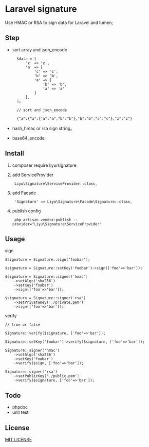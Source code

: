 # Laravel signature

Use HMAC or RSA to sign data for Laravel and lumen;

## Step

- sort array and json_encode

		$data = [
		    'z' => 'z',
		    'a' => [
		        'c' => 'c',
		        'b' => 'b',
		        'a' => [
		            'b' => 'b',
		            'a' => 'a'
		        ]
		    ],
		];

		// sort and json_encode

        {"a":{"a":{"a":"a","b":"b"},"b":"b","c":"c"},"z":"z"}

- hash_hmac or rsa sign string。
- base64_encode

## Install

1. composer require liyu/signature
2. add ServiceProvider

        Liyu\Signature\ServiceProvider::class,
3. add Facade

        'Signature' => Liyu\Signature\Facade\Signature::class,
4. publish config

        php artisan vendor:publish --provider="Liyu\Signature\ServiceProvider"

## Usage

sign

    $signature = Signature::sign('foobar');

    $signature = Signature::setKey('foobar')->sign(['foo'=>'bar']);

    $signature = Signature::signer('hmac')
        ->setAlgo('sha256')
        ->setKey('foobar')
        ->sign(['foo'=>'bar']);

    $signature = Signature::signer('rsa')
        ->setPrivateKey('./private.pem')
        ->sign(['foo'=>'bar']);
 
verify

    // true or false

    Signature::verify($signature, ['foo'=>'bar']);

    Signature::setKey('foobar')->verify($signature, ['foo'=>'bar']);

    Signature::signer('hmac')
        ->setAlgo('sha256')
        ->setKey('foobar')
        ->verify($sign, ['foo'=>'bar']);

    Signature::signer('rsa')
        ->setPublicKey('./public.pem')
        ->verify($signature, ['foo'=>'bar']);

## Todo

- phpdoc
- unit test

## License

[MIT LICENSE](https://github.com/liyu001989/signature/blob/master/LICENSE)
